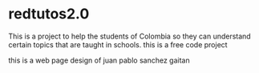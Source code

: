 # redtutos2.0
This is a project to help the students of Colombia so they can understand certain topics that are taught in schools.
this is a free code project

this is a web page design of juan pablo sanchez gaitan 
